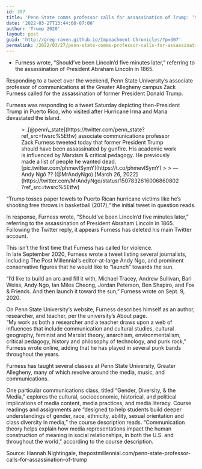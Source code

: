 ```yaml
---
id: 307
title: 'Penn State comms professor calls for assassination of Trump: ‘Should’ve been Lincoln’d’'
date: '2022-03-27T13:44:00-07:00'
author: 'Trump 2020'
layout: post
guid: 'http://greg-raven.github.io/Impeachment-Chronicles/?p=307'
permalink: /2022/03/27/penn-state-comms-professor-calls-for-assassination-of-trump-shouldve-been-lincolnd/
---
```


- Furness wrote, “Should’ve been Lincoln’d five minutes later,” referring to the assassination of President Abraham Lincoln in 1865.

Responding to a tweet over the weekend, Penn State University’s associate professor of communications at the Greater Allegheny campus Zack Furness called for the assassination of former President Donald Trump.

Furness was responding to a tweet Saturday depicting then-President Trump in Puerto Rico, who visited after Hurricane Irma and Maria devastated the island.

<figure class="wp-block-embed is-type-rich is-provider-twitter wp-block-embed-twitter"><div class="wp-block-embed__wrapper">> .[@penn\_state](https://twitter.com/penn_state?ref_src=twsrc%5Etfw) associate communications professor Zack Furness tweeted today that former President Trump should have been assassinated by gunfire. His academic work is influenced by Marxism &amp; critical pedagogy. He previously made a list of people he wanted dead. [pic.twitter.com/phmevlSymY](https://t.co/phmevlSymY)
> 
> — Andy Ngô ?️‍? (@MrAndyNgo) [March 26, 2022](https://twitter.com/MrAndyNgo/status/1507832616006860802?ref_src=twsrc%5Etfw)

<script async="" charset="utf-8" src="https://platform.twitter.com/widgets.js"></script></div></figure>“Trump tosses paper towels to Puerto Rican hurricane victims like he’s shooting free throws in basketball (2017),” the initial tweet in question reads.

In response, Furness wrote, “Should’ve been Lincoln’d five minutes later,” referring to the assassination of President Abraham Lincoln in 1865. Following the Twitter reply, it appears Furness has deleted his main Twitter account.

This isn’t the first time that Furness has called for violence.  
In late September 2020, Furness wrote a tweet listing several journalists, including The Post Millennial’s editor-at-large Andy Ngo, and prominent conservative figures that he would like to “launch” towards the sun.

“I’d like to build an arc and fill it with, Michael Tracey, Andrew Sullivan, Bari Weiss, Andy Ngo, Ian Miles Cheong, Jordan Peterson, Ben Shapiro, and Fox &amp; Friends. And then launch it toward the sun,” Furness wrote on Sept. 9, 2020.

On Penn State University’s website, Furness describes himself as an author, researcher, and teacher, per the university’s About page.  
“My work as both a researcher and a teacher draws upon a web of influences that include communication and cultural studies, cultural geography, feminist and Marxist theory, anarchism, environmentalism, critical pedagogy, history and philosophy of technology, and punk rock,” Furness wrote online, adding that he has played in several punk bands throughout the years.

Furness has taught several classes at Penn State University, Greater Allegheny, many of which revolve around the media, music, and communications.

One particular communications class, titled “Gender, Diversity, &amp; the Media,” explores the cultural, socioeconomic, historical, and political implications of media content, media practices, and media literacy. Course readings and assignments are “designed to help students build deeper understandings of gender, race, ethnicity, ability, sexual orientation and class diversity in media,” the course description reads. “Communication theory helps explain how media representations impact the human construction of meaning in social relationships, in both the U.S. and throughout the world,” according to the course description.

Source: Hannah Nightingale, thepostmillennial.com/penn-state-professor-calls-for-assassination-of-trump